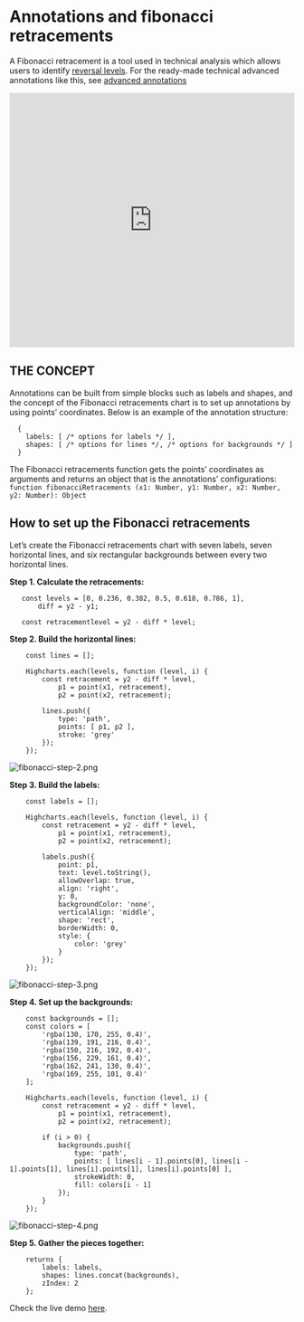 Annotations and fibonacci retracements
===

A Fibonacci retracement is a tool used in technical analysis which allows users to identify [reversal levels](https://www.investopedia.com/terms/f/fibonacciretracement.asp). For the ready-made technical advanced annotations like this, see [advanced annotations](https://www.highcharts.com/docs/stock/advanced-annotations)

<iframe style="width: 100%; height: 450px; border: none;" src="https://www.highcharts.com/samples/embed/stock/annotations/fibonacci-retracements" allow="fullscreen"></iframe>


THE CONCEPT
-----------

Annotations can be built from simple blocks such as labels and shapes, and the concept of the Fibonacci retracements chart is to set up annotations by using points’ coordinates. Below is an example of the annotation structure:

    
      {
        labels: [ /* options for labels */ ],
        shapes: [ /* options for lines */, /* options for backgrounds */ ]
      }
    

The Fibonacci retracements function gets the points’ coordinates as arguments and returns an object that is the annotations’ configurations: `function fibonacciRetracements (x1: Number, y1: Number, x2: Number, y2: Number): Object`

How to set up the Fibonacci retracements
----------------------------------------

Let’s create the Fibonacci retracements chart with seven labels, seven horizontal lines, and six rectangular backgrounds between every two horizontal lines.

**Step 1. Calculate the retracements:**

    
       const levels = [0, 0.236, 0.382, 0.5, 0.618, 0.786, 1],
           diff = y2 - y1;

       const retracementlevel = y2 - diff * level;
    

**Step 2. Build the horizontal lines:**

    
        const lines = [];
    
        Highcharts.each(levels, function (level, i) {
            const retracement = y2 - diff * level,
                p1 = point(x1, retracement),
                p2 = point(x2, retracement);
    
            lines.push({
                type: 'path',
                points: [ p1, p2 ],
                stroke: 'grey'
            });
        });
    

![fibonacci-step-2.png](fibonacci-step-2.png) 

**Step 3. Build the labels:**

    
        const labels = [];
    
        Highcharts.each(levels, function (level, i) {
            const retracement = y2 - diff * level,
                p1 = point(x1, retracement),
                p2 = point(x2, retracement);
    
            labels.push({
                point: p1,
                text: level.toString(),
                allowOverlap: true,
                align: 'right',
                y: 0,
                backgroundColor: 'none',
                verticalAlign: 'middle',
                shape: 'rect',
                borderWidth: 0,
                style: {
                    color: 'grey'
                }
            });
        });
    

![fibonacci-step-3.png](fibonacci-step-3.png) 

**Step 4. Set up the backgrounds:**

    
        const backgrounds = [];
        const colors = [
            'rgba(130, 170, 255, 0.4)',
            'rgba(139, 191, 216, 0.4)',
            'rgba(150, 216, 192, 0.4)',
            'rgba(156, 229, 161, 0.4)',
            'rgba(162, 241, 130, 0.4)',
            'rgba(169, 255, 101, 0.4)'
        ];
    
        Highcharts.each(levels, function (level, i) {
            const retracement = y2 - diff * level,
                p1 = point(x1, retracement),
                p2 = point(x2, retracement);
    
            if (i > 0) {
                backgrounds.push({
                    type: 'path',
                    points: [ lines[i - 1].points[0], lines[i - 1].points[1], lines[i].points[1], lines[i].points[0] ],
                    strokeWidth: 0,
                    fill: colors[i - 1]
                });
            }
        });
    

![fibonacci-step-4.png](fibonacci-step-4.png) 

**Step 5. Gather the pieces together:**

    
        returns {
            labels: labels,
            shapes: lines.concat(backgrounds),
            zIndex: 2
        };
    

Check the live demo [here](https://jsfiddle.net/gh/get/library/pure/highcharts/highcharts/tree/master/samples/stock/annotations/fibonacci-retracements).
